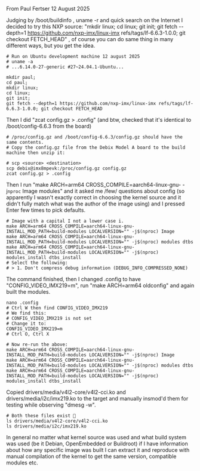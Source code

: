 From Paul Fertser
12 August 2025

Judging by /boot/buildinfo , uname -r and quick search on the Internet I decided to try this NXP source: "mkdir linux; cd linux; git init; git fetch --depth=1 https://github.com/nxp-imx/linux-imx refs/tags/lf-6.6.3-1.0.0; git checkout FETCH_HEAD" , of course you can do same thing in many different ways, but you get the idea.

```
# Run on Ubuntu development machine 12 august 2025
# uname -a
# ...6.14.0-27-generic #27~24.04.1-Ubuntu...

mkdir paul;
cd paul;
mkdir linux;
cd linux;
git init;
git fetch --depth=1 https://github.com/nxp-imx/linux-imx refs/tags/lf-6.6.3-1.0.0; git checkout FETCH_HEAD
```

Then I did "zcat config.gz > .config" (and btw, checked that it's identical to /boot/config-6.6.3 from the board)

```
# /proc/config.gz and /boot/config-6.6.3/config.gz should have the same contents.
# Copy the config.gz file from the Debix Model A board to the build machine then unzip it:

# scp <source> <destination>
scp debix@imx8mpevk:/proc/config.gz config.gz
zcat config.gz > .config
```

Then I run "make ARCH=arm64 CROSS_COMPILE=aarch64-linux-gnu- -j`nproc` Image modules" and it asked me /few/ questions about config (so apparently I wasn't exactly correct in choosing the kernel source and it didn't fully match what was the author of the image using) and I pressed Enter few times to pick defaults.

```
# Image with a capital I not a lower case i.
make ARCH=arm64 CROSS_COMPILE=aarch64-linux-gnu- INSTALL_MOD_PATH=build-modules LOCALVERSION="" -j$(nproc) Image 
make ARCH=arm64 CROSS_COMPILE=aarch64-linux-gnu- INSTALL_MOD_PATH=build-modules LOCALVERSION="" -j$(nproc) modules dtbs
make ARCH=arm64 CROSS_COMPILE=aarch64-linux-gnu- INSTALL_MOD_PATH=build-modules LOCALVERSION="" -j$(nproc) modules_install dtbs_install 
# Select the following:
# > 1. Don't compress debug information (DEBUG_INFO_COMPRESSED_NONE)
```

The command finished, then I changed .config to have "CONFIG_VIDEO_IMX219=m", run "make ARCH=arm64 oldconfig" and again built the modules.

```
nano .config
# Ctrl W then find CONFIG_VIDEO_IMX219
# We find this:
# CONFIG_VIDEO_IMX219 is not set
# Change it to:
CONFIG_VIDEO_IMX219=m
# Ctrl O, Ctrl X

# Now re-run the above:
make ARCH=arm64 CROSS_COMPILE=aarch64-linux-gnu- INSTALL_MOD_PATH=build-modules LOCALVERSION="" -j$(nproc) Image 
make ARCH=arm64 CROSS_COMPILE=aarch64-linux-gnu- INSTALL_MOD_PATH=build-modules LOCALVERSION="" -j$(nproc) modules dtbs
make ARCH=arm64 CROSS_COMPILE=aarch64-linux-gnu- INSTALL_MOD_PATH=build-modules LOCALVERSION="" -j$(nproc) modules_install dtbs_install 
```

Copied drivers/media/v4l2-core/v4l2-cci.ko and drivers/media/i2c/imx219.ko to the target and manually insmod'd them for testing while observing "dmesg -w".

```
# Both these files exist 🙂
ls drivers/media/v4l2-core/v4l2-cci.ko
ls drivers/media/i2c/imx219.ko

```

In general no matter what kernel source was used and what build system was used (be it Debian, OpenEmbedded or Buildroot) if I have information about how any specific image was built I can extract it and reproduce with manual compilation of the kernel to get the same version, compatible modules etc.


